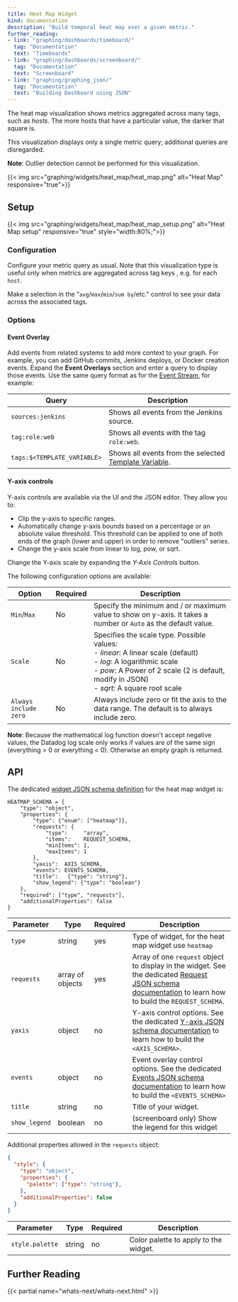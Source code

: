 ```yaml
---
title: Heat Map Widget
kind: documentation
description: "Build temporal heat map over a given metric."
further_reading:
- link: "graphing/dashboards/timeboard/"
  tag: "Documentation"
  text: "Timeboards"
- link: "graphing/dashboards/screenboard/"
  tag: "Documentation"
  text: "Screenboard"
- link: "graphing/graphing_json/"
  tag: "Documentation"
  text: "Building Dashboard using JSON"
---
```


The heat map visualization shows metrics aggregated across many tags, such as *hosts*. The more hosts that have a particular value, the darker that square is.

This visualization displays only a single metric query; additional queries are disregarded.

**Note**: Outlier detection cannot be performed for this visualization.

{{< img src="graphing/widgets/heat_map/heat_map.png" alt="Heat Map" responsive="true">}}

## Setup

{{< img src="graphing/widgets/heat_map/heat_map_setup.png" alt="Heat Map setup" responsive="true" style="width:80%;">}}

### Configuration

Configure your metric query as usual. Note that this visualization type is useful only when metrics are aggregated across tag keys , e.g. for each `host`.

Make a selection in the "`avg`/`max`/`min`/`sum by`/etc." control to see your data across the associated tags.

### Options

#### Event Overlay

Add events from related systems to add more context to your graph. For example, you can add GitHub commits, Jenkins deploys, or Docker creation events. Expand the **Event Overlays** section and enter a query to display those events. Use the same query format as for the [Event Stream][1], for example:

| Query                       | Description                                                |
|-----------------------------|------------------------------------------------------------|
| `sources:jenkins`           | Shows all events from the Jenkins source.                  |
| `tag:role:web`              | Shows all events with the tag `role:web`.                  |
| `tags:$<TEMPLATE_VARIABLE>` | Shows all events from the selected [Template Variable][2]. |

#### Y-axis controls

Y-axis controls are available via the UI and the JSON editor. They allow you to:

* Clip the y-axis to specific ranges.
* Automatically change y-axis bounds based on a percentage or an absolute value threshold. This threshold can be applied to one of both ends of the graph (lower and upper) in order to remove "outliers" series.
* Change the y-axis scale from linear to log, pow, or sqrt.

Change the Y-axis scale by expanding the *Y-Axis Controls* button.

The following configuration options are available:

| Option                | Required | Description                                                                                                                                                                                                       |
|-----------------------|----------|-------------------------------------------------------------------------------------------------------------------------------------------------------------------------------------------------------------------|
| `Min`/`Max`           | No       | Specify the minimum and / or maximum value to show on y-axis. It takes a number or `Auto` as the default value.                                                                                                   |
| `Scale`               | No       | Specifies the scale type. Possible values:<br>- *linear*: A linear scale (default)<br>- *log*: A logarithmic scale<br>- *pow*: A Power of 2 scale (2 is default, modify in JSON)<br>- *sqrt*: A square root scale |
| `Always include zero` | No       | Always include zero or fit the axis to the data range. The default is to always include zero.                                                                                                                     |

**Note**: Because the mathematical log function doesn't accept negative values, the Datadog log scale only works if values are of the same sign (everything > 0 or everything < 0). Otherwise an empty graph is returned.

## API

The dedicated [widget JSON schema definition][3] for the heat map widget is:

```
HEATMAP_SCHEMA = {
    "type": "object",
    "properties": {
        "type": {"enum": ["heatmap"]},
        "requests": {
            "type":     "array",
            "items":    REQUEST_SCHEMA,
            "minItems": 1,
            "maxItems": 1
        },
        "yaxis":  AXIS_SCHEMA,
        "events": EVENTS_SCHEMA,
        "title":   {"type": "string"},
        "show_legend": {"type": "boolean"}
    },
    "required": ["type", "requests"],
    "additionalProperties": false
}
```

| Parameter     | Type             | Required | Description                                                                                                                                                  |
|---------------|------------------|----------|--------------------------------------------------------------------------------------------------------------------------------------------------------------|
| `type`        | string           | yes      | Type of widget, for the heat map widget use `heatmap`                                                                                                        |
| `requests`    | array of objects | yes      | Array of one `request` object to display in the widget. See the dedicated [Request JSON schema documentation][4] to learn how to build the `REQUEST_SCHEMA`. |
| `yaxis`       | object           | no       | Y-axis control options. See the dedicated [Y-axis JSON schema documentation][5] to learn how to build the `<AXIS_SCHEMA>`.                                   |
| `events`      | object           | no       | Event overlay control options. See the dedicated [Events JSON schema documentation][6] to learn how to build the `<EVENTS_SCHEMA>`                           |
| `title`       | string           | no       | Title of your widget.                                                                                                                                        |
| `show_legend` | boolean          | no       | (screenboard only) Show the legend for this widget                                                                                                           |

Additional properties allowed in the `requests` object:

```json
{
  "style": {
    "type": "object",
    "properties": {
      "palette": {"type": "string"},
    },
    "additionalProperties": false
  }
}
```

| Parameter       | Type   | Required | Description                           |
|-----------------|--------|----------|---------------------------------------|
| `style.palette` | string | no       | Color palette to apply to the widget. |

## Further Reading

{{< partial name="whats-next/whats-next.html" >}}

[1]: /graphing/event_stream
[2]: /graphing/dashboards/template_variables
[3]: /graphing/graphing_json/widget_json
[4]: /graphing/graphing_json/request_json
[5]: /graphing/graphing_json/widget_json/#y-axis-schema
[6]: /graphing/graphing_json/widget_json/#events-schema

